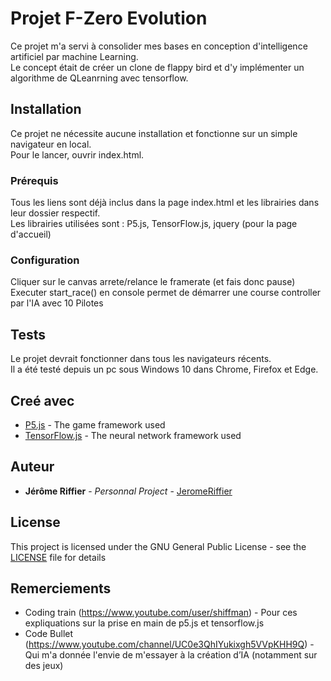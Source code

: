# Projet F-Zero Evolution

Ce projet m'a servi à consolider mes bases en conception d'intelligence artificiel par machine Learning. </br>
Le concept était de créer un clone de flappy bird et d'y implémenter un algorithme de QLeanrning avec tensorflow.

## Installation

Ce projet ne nécessite aucune installation et fonctionne sur un simple navigateur en local. </br>
Pour le lancer, ouvrir index.html.

### Prérequis

Tous les liens sont déjà inclus dans la page index.html et les librairies dans leur dossier respectif. </br>
Les librairies utilisées sont : P5.js, TensorFlow.js, jquery  (pour la page d'accueil)

### Configuration

Cliquer sur le canvas arrete/relance le framerate (et fais donc pause) </br>
Executer start_race() en console permet de démarrer une course controller par l'IA avec 10 Pilotes


## Tests

Le projet devrait fonctionner dans tous les navigateurs récents. </br>
Il a été testé depuis un pc sous Windows 10 dans Chrome, Firefox et Edge. 


## Creé avec

* [P5.js](https://p5js.org/) - The game framework used
* [TensorFlow.js](https://www.tensorflow.org/js) - The neural network framework used


## Auteur

* **Jérôme Riffier** - *Personnal Project* - [JeromeRiffier](https://github.com/JeromeRiffier)

## License

This project is licensed under the GNU General Public License - see the [LICENSE](LICENSE) file for details

## Remerciements

* Coding train (https://www.youtube.com/user/shiffman) - Pour ces expliquations sur la prise en main de p5.js et tensorflow.js
* Code Bullet (https://www.youtube.com/channel/UC0e3QhIYukixgh5VVpKHH9Q) - Qui m'a donnée l'envie de m'essayer à la création d’IA (notamment sur des jeux)


